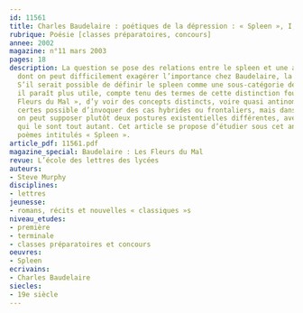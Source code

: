 ```yaml
---
id: 11561
title: Charles Baudelaire : poétiques de la dépression : « Spleen », I, II, et IV
rubrique: Poésie [classes préparatoires, concours]
annee: 2002
magazine: n°11 mars 2003
pages: 18
description: La question se pose des relations entre le spleen et une autre catégorie
  dont on peut difficilement exagérer l’importance chez Baudelaire, la mélancolie.
  S’il serait possible de définir le spleen comme une sous-catégorie de la mélancolie,
  il paraît plus utile, compte tenu des termes de cette distinction fournis par « Les
  Fleurs du Mal », d’y voir des concepts distincts, voire quasi antinomiques. Il serait
  certes possible d’invoquer des cas hybrides ou frontaliers, mais dans bien des cas,
  on peut supposer plutôt deux postures existentielles différentes, avec des traitements
  qui le sont tout autant. Cet article se propose d’étudier sous cet angle trois des
  poèmes intitulés « Spleen ».
article_pdf: 11561.pdf
magazine_special: Baudelaire : Les Fleurs du Mal
revue: L’école des lettres des lycées
auteurs:
- Steve Murphy
disciplines:
- lettres
jeunesse:
- romans, récits et nouvelles « classiques »s
niveau_etudes:
- première
- terminale
- classes préparatoires et concours
oeuvres:
- Spleen
ecrivains:
- Charles Baudelaire
siecles:
- 19e siècle
---
```

